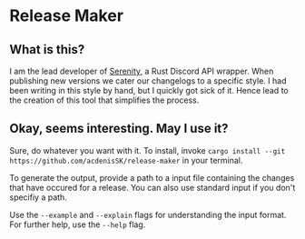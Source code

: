# Release Maker

## What is this?

I am the lead developer of [Serenity], a Rust Discord API wrapper. When publishing new versions we cater our changelogs to a specific style.
I had been writing in this style by hand, but I quickly got sick of it. Hence lead to the creation of this tool that simplifies the process.

## Okay, seems interesting. May I use it?

Sure, do whatever you want with it. To install, invoke `cargo install --git https://github.com/acdenisSK/release-maker` in your terminal.

To generate the output, provide a path to a input file containing the changes that have occured for a release. You can also use standard input if you don't specifiy a path.

Use the `--example` and `--explain` flags for understanding the input format. For further help, use the `--help` flag.

[Serenity]: https://github.com/serenity-rs/serenity
